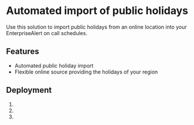 # Automated import of public holidays
Use this solution to import public holidays from an online location into your EnterpriseAlert on call schedules.

## Features
- Automated public holiday import
- Flexible online source providing the holidays of your region

## Deployment
1)
2)
3)
